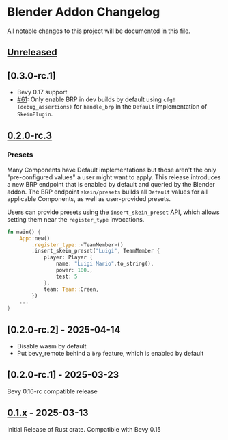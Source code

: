 # Blender Addon Changelog

All notable changes to this project will be documented in this file.

## [Unreleased]

## [0.3.0-rc.1]

- Bevy 0.17 support
- [#61](https://github.com/rust-adventure/skein/pull/61): Only enable BRP in dev builds by default using `cfg!(debug_assertions)` for `handle_brp` in the `Default` implementation of `SkeinPlugin`.

## [0.2.0-rc.3]

### Presets

Many Components have Default implementations but those aren't the only "pre-configured values" a user might want to apply. This release introduces a new BRP endpoint that is enabled by default and queried by the Blender addon. The BRP endpoint `skein/presets` builds all `Default` values for all applicable Components, as well as user-provided presets.

Users can provide presets using the `insert_skein_preset` API, which allows setting them near the `register_type` invocations.

```rust
fn main() {
    App::new()
        .register_type::<TeamMember>()
        .insert_skein_preset("Luigi", TeamMember {
            player: Player {
                name: "Luigi Mario".to_string(),
                power: 100.,
                test: 5
            },
            team: Team::Green,
        })
    ...
}
```

## [0.2.0-rc.2] - 2025-04-14

- Disable wasm by default
- Put bevy_remote behind a `brp` feature, which is enabled by default

## [0.2.0-rc.1] - 2025-03-23

Bevy 0.16-rc compatible release

## [0.1.x] - 2025-03-13

Initial Release of Rust crate. Compatible with Bevy 0.15

[unreleased]: https://github.com/rust-adventure/skein/compare/v0.1.5...HEAD
[0.2.0-rc.3]: https://github.com/rust-adventure/skein/compare/v0.2.0-rc.2...v0.2.0-rc.3
[0.1.x]: https://github.com/rust-adventure/skein/releases/tag/v0.1.0
